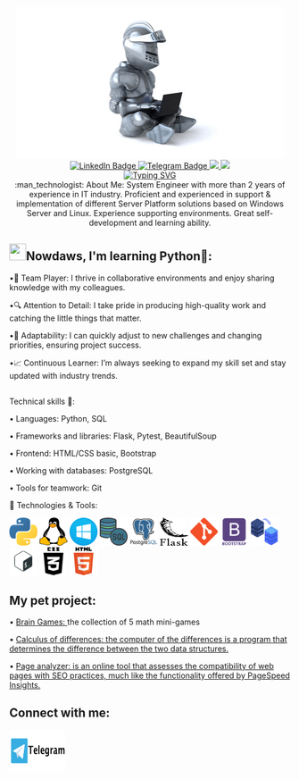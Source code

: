 <div id="header" align="center">
  <img src="https://github.com/sergeikuz/sergeikuz/blob/main/08-55-43-_512.gif"/>
</div>
<div id="badges" align="center">

  
  <a href="https://www.linkedin.com/in/sergei-kuznetsov-901175281/">
    <img src="https://img.shields.io/badge/LinkedIn-blue?style=for-the-badge&logo=linkedin&logoColor=white" alt="LinkedIn Badge"/>
  </a>
 
  <a href="https://t.me/Sergei_kuznetco">
    <img src="https://img.shields.io/badge/Telegram-blue?style=for-the-badge&logo=telegram&logoColor=white" alt="Telegram Badge"/>
  </a>
  
  
  <a href="https://drive.google.com/file/d/1OSnNci-Vj1iH_94au7ZCYI9ITeguECpf/view?usp=sharing">
    <img src="https://img.shields.io/badge/CV.ru-blue?style=for-the-badge"/>
  </a>
  
  <a href="https://drive.google.com/file/d/1PBV4NfBbenBhnLlZR_t6J7Nh9O_pAPUU/view?usp=sharing">
    <img src="https://img.shields.io/badge/CV.eng-blue?style=for-the-badge"/>
  </a>
 
 
</div>
<div id="badges" align="center">
<a href="https://git.io/typing-svg"><img src="https://readme-typing-svg.demolab.com?font=Fira+Code&pause=1000&color=12B5F7&width=435&lines=I+am+a+System+Administrator;" alt="Typing SVG" /></a>
</div>

<div id="badges" align="center">
:man_technologist: About Me:
System Engineer with more than 2 years of experience in IT industry.
Proficient and experienced in support & implementation of different
Server Platform solutions based on Windows Server and Linux.
Experience supporting environments. Great self-development and
learning ability.
</div>


## <img src = "https://cdn-icons-png.flaticon.com/512/6171/6171939.png" width="30" height="30"/>Nowdaws, I'm learning Python👋:

•🤝 Team Player: I thrive in collaborative environments and enjoy sharing knowledge with my colleagues.

•🔍 Attention to Detail: I take pride in producing high-quality work and catching the little things that matter.

•🧠 Adaptability: I can quickly adjust to new challenges and changing priorities, ensuring project success.

•📈 Continuous Learner: I’m always seeking to expand my skill set and stay updated with industry trends.
## 

Technical skills 🚀:

• Languages: Python, SQL

• Frameworks and libraries: Flask, Pytest, BeautifulSoup

• Frontend: HTML/CSS basic, Bootstrap

• Working with databases: PostgreSQL

• Tools for teamwork: Git

:wrench: Technologies & Tools:


<div>
  <a href="https://www.python.org">
    <img src="https://github.com/sergeikuz/sergeikuz/blob/main/pyton.png?raw=true" alt="Postman" width="50" height="50"/></a>
  </a>
  <a href="https://www.linux.org">
    <img src="https://github.com/sergeikuz/sergeikuz/blob/main/linux.png?raw=true" alt="Postman" width="50" height="50"/></a>
  </a>
  <a href="https://www.microsoft.com">
    <img src="https://github.com/sergeikuz/sergeikuz/blob/main/windows.png?raw=true" alt="Postman" width="50" height="50"/></a>
  </a>
  <a href="https://www.postgresql.org">
    <img src="https://github.com/sergeikuz/sergeikuz/blob/main/sql.png?raw=true" alt="Postman" width="50" height="50"/></a>
  </a>
  <a href="https://www.postgresql.org">
    <img src="https://github.com/sergeikuz/sergeikuz/blob/main/postgresql_original_wordmark_logo_icon_146392.png?raw=true" alt="Postman" width="50" height="50"/></a>
  </a>
  <a href="https://flask.palletsprojects.com/en/stable">
    <img src="https://github.com/sergeikuz/sergeikuz/blob/main/pocoo_flask_src_logo_icon_168043.png?raw=true" alt="Postman" width="50" height="50"/></a>
  </a>
 <a href="https://github.com">
    <img src="https://github.com/sergeikuz/sergeikuz/blob/main/git.png?raw=true" alt="Postman" width="50" height="50"/></a>
  </a>
<a href="https://getbootstrap.com">
    <img src="https://github.com/sergeikuz/sergeikuz/blob/main/bootstrap_plain_wordmark_logo_icon_146620.png?raw=true" alt="Postman" width="50" height="50"/></a>
  </a>
  <a href="https://github.com/sergeikuz/web_services">
    <img src="https://github.com/sergeikuz/sergeikuz/blob/main/web_services.png?raw=true" alt="Postman" width="50" height="50"/></a>
  </a>
  <a href="https://github.com/sergeikuz/bash">
    <img src="https://github.com/sergeikuz/sergeikuz/blob/main/bash.png?raw=true" alt="Postman" width="50" height="50"/></a>
  </a>
  <a href="https://www.w3schools.com/css/">
    <img src="https://github.com/sergeikuz/sergeikuz/blob/main/css3-01_icon-icons.com_50918.png?raw=true" alt="Postman" width="50" height="50"/></a>
  </a>
  <a href="https://en.wikipedia.org/wiki/HTML5">
    <img src="https://github.com/sergeikuz/sergeikuz/blob/main/html.png?raw=true" alt="Postman" width="50" height="50"/></a>
  </a>
</div>

## My pet project:
• <a href="https://github.com/sergeikuz/python-project-49">Brain Games: </a>
the collection of 5 math mini-games

• <a href="https://github.com/sergeikuz/python-project-50">Calculus of differences: the computer of the differences is a program that determines the difference between the two data structures. </a>

• <a href="https://github.com/sergeikuz/python-project-83">Page analyzer: is an online tool that assesses the compatibility of web pages with SEO practices, much like the functionality offered by PageSpeed Insights. </a>
## 

## Connect with me:
  <a href="https://t.me/Sergei_kuznetco">
    <img src="https://github.com/sergeikuz/sergeikuz/blob/main/telegram_logo_icon_168691.png?raw=true" alt="Postman" width="100" height="75"/></a>
  </a>
  
